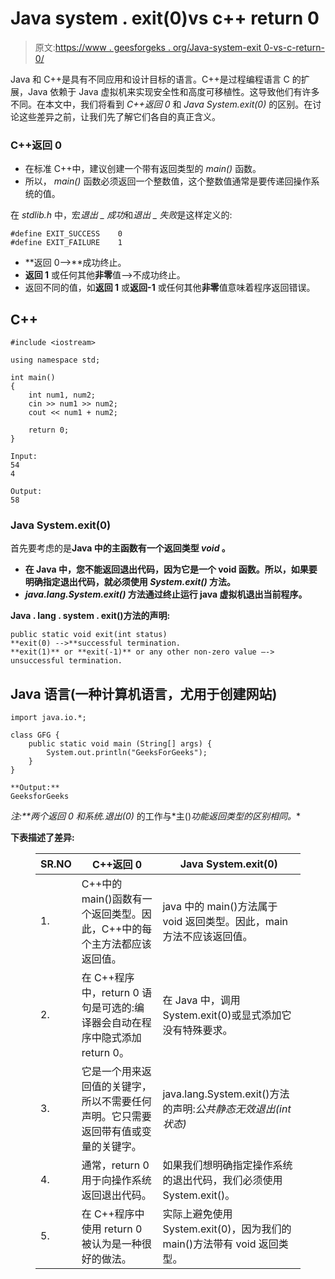 # Java system . exit(0)vs c++ return 0

> 原文:[https://www . geesforgeks . org/Java-system-exit 0-vs-c-return-0/](https://www.geeksforgeeks.org/java-system-exit0-vs-c-return-0/)

Java 和 C++是具有不同应用和设计目标的语言。C++是过程编程语言 C 的扩展，Java 依赖于 Java 虚拟机来实现安全性和高度可移植性。这导致他们有许多不同。在本文中，我们将看到 *C++返回 0* 和 *Java System.exit(0)* 的区别。在讨论这些差异之前，让我们先了解它们各自的真正含义。

### C++返回 0

*   在标准 C++中，建议创建一个带有返回类型的 *main()* 函数。
*   所以， *main()* 函数必须返回一个整数值，这个整数值通常是要传递回操作系统的值。

在 *stdlib.h* 中，宏*退出 _ 成功*和*退出 _ 失败*是这样定义的:

```
#define EXIT_SUCCESS    0
#define EXIT_FAILURE    1

```

*   **返回 0–>**成功终止。
*   **返回 1** 或任何其他**非零**值–>不成功终止。
*   返回不同的值，如**返回 1** 或**返回-1** 或任何其他**非零**值意味着程序返回错误。

## C++

```
#include <iostream>

using namespace std;

int main()
{
    int num1, num2;
    cin >> num1 >> num2;
    cout << num1 + num2;

    return 0;
}
```

```
Input:
54
4

Output:
58

```

### Java System.exit(0)

首先要考虑的是**Java 中的主函数有一个返回类型 *void* 。**

*   **在 Java 中，您不能返回退出代码，因为它是一个 void 函数。所以，如果要明确指定退出代码，就必须使用 *System.exit()* 方法。**
*   ***java.lang.System.exit()* 方法通过终止运行 java 虚拟机退出当前程序。**

****Java . lang . system . exit()方法的声明:****

```
public static void exit(int status)
**exit(0) -->**successful termination.
**exit(1)** or **exit(-1)** or any other non-zero value –-> unsuccessful termination. 
```

## **Java 语言(一种计算机语言，尤用于创建网站)**

```
import java.io.*;

class GFG {
    public static void main (String[] args) {
        System.out.println("GeeksForGeeks");
    }
}
```

```
**Output:**
GeeksforGeeks
```

****注:**两个*返回 0* 和*系统.退出(0)* 的工作与*主()*功能返回类型的区别相同。**

****下表描述了差异:****

<figure class="table">

| SR.NO | C++返回 0 | Java System.exit(0) |
| --- | --- | --- |
| 1. | C++中的 main()函数有一个返回类型。因此，C++中的每个主方法都应该返回值。 | java 中的 main()方法属于 void 返回类型。因此，main 方法不应该返回值。 |
| 2. | 在 C++程序中，return 0 语句是可选的:编译器会自动在程序中隐式添加 return 0。 | 在 Java 中，调用 System.exit(0)或显式添加它没有特殊要求。 |
| 3. | 它是一个用来返回值的关键字，所以不需要任何声明。它只需要返回带有值或变量的关键字。 | java.lang.System.exit()方法的声明:*公共静态无效退出(int 状态)* |
| 4. | 通常，return 0 用于向操作系统返回退出代码。 | 如果我们想明确指定操作系统的退出代码，我们必须使用 System.exit()。 |
| 5. | 在 C++程序中使用 return 0 被认为是一种很好的做法。 | 实际上避免使用 System.exit(0)，因为我们的 main()方法带有 void 返回类型。 |

</figure>